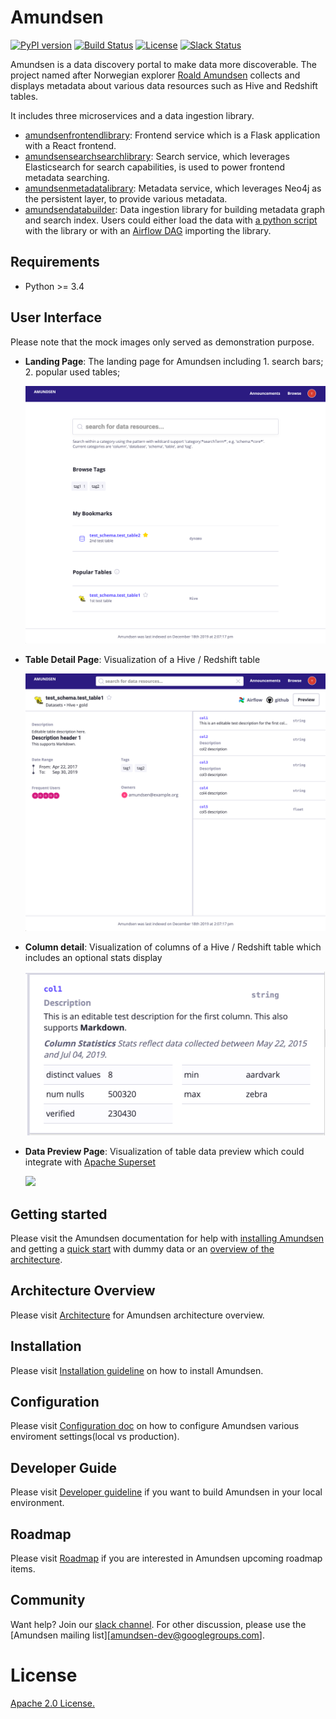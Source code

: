 # Amundsen

[![PyPI version](https://badge.fury.io/py/amundsen-frontend.svg)](https://badge.fury.io/py/amundsen-frontend)
[![Build Status](https://api.travis-ci.com/lyft/amundsenfrontendlibrary.svg?branch=master)](https://travis-ci.com/lyft/amundsenfrontendlibrary)
[![License](http://img.shields.io/:license-Apache%202-blue.svg)](LICENSE)
[![Slack Status](https://img.shields.io/badge/slack-join_chat-white.svg?logo=slack&style=social)](https://bit.ly/2tFsN1X)

Amundsen is a data discovery portal to make data more discoverable. The project named after Norwegian explorer [Roald Amundsen](https://en.wikipedia.org/wiki/Roald_Amundsen) collects and displays
metadata about various data resources such as Hive and Redshift tables.

It includes three microservices and a data ingestion library.
- [amundsenfrontendlibrary](https://github.com/lyft/amundsenfrontendlibrary): Frontend service which is a Flask application with a React frontend.
- [amundsensearchsearchlibrary](https://github.com/lyft/amundsensearchlibrary): Search service, which leverages Elasticsearch for search capabilities, is used to power frontend metadata searching.
- [amundsenmetadatalibrary](https://github.com/lyft/amundsenmetadatalibrary): Metadata service, which leverages Neo4j as the persistent layer, to provide various metadata.
- [amundsendatabuilder](https://github.com/lyft/amundsendatabuilder): Data ingestion library for building metadata graph and search index. 
Users could either load the data with [a python script](https://github.com/lyft/amundsendatabuilder/blob/master/example/scripts/sample_data_loader.py) with the library
or with an [Airflow DAG](https://github.com/lyft/amundsendatabuilder/blob/master/example/dags/sample_dag.py) importing the library.


## Requirements
- Python >= 3.4

## User Interface

Please note that the mock images only served as demonstration purpose.

- **Landing Page**: The landing page for Amundsen including 1. search bars; 2. popular used tables;
    
    ![](docs/img/landing_page.png)
    
- **Table Detail Page**: Visualization of a Hive / Redshift table
    
    ![](docs/img/table_detail_page.png)
    
- **Column detail**: Visualization of columns of a Hive / Redshift table which includes an optional stats display
    
    ![](docs/img/column_details.png)
    
- **Data Preview Page**: Visualization of table data preview which could integrate with [Apache Superset](https://github.com/apache/incubator-superset)
    
    ![](docs/img/data_preview.png)
    
## Getting started

Please visit the Amundsen documentation for help with [installing Amundsen](https://github.com/lyft/amundsenfrontendlibrary/blob/master/docs/installation.md#install-standalone-application-directly-from-the-source) 
and getting a [quick start](https://github.com/lyft/amundsenfrontendlibrary/blob/master/docs/installation.md#bootstrap-a-default-version-of-amundsen-using-docker) with dummy data 
or an [overview of the architecture](docs/architecture.md).

## Architecture Overview

Please visit [Architecture](docs/architecture.md) for Amundsen architecture overview.

## Installation

Please visit [Installation guideline](docs/installation.md) on how to install Amundsen.

## Configuration

Please visit [Configuration doc](docs/configuration.md) on how to configure Amundsen various enviroment settings(local vs production).

## Developer Guide

Please visit [Developer guideline](docs/developer_guide.md) if you want to build Amundsen in your local environment.

## Roadmap

Please visit [Roadmap](docs/roadmap.md) if you are interested in Amundsen upcoming roadmap items.

## Community

Want help? Join our [slack channel](https://bit.ly/2tFsN1X). For other discussion, please use the [Amundsen mailing list][amundsen-dev@googlegroups.com].

# License
[Apache 2.0 License.](/LICENSE)
